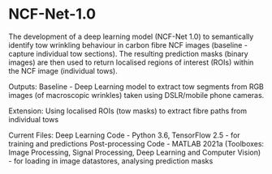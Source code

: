 # NCF-Net-1.0

The development of a deep learning model (NCF-Net 1.0) to semantically identify tow wrinkling behaviour in carbon fibre NCF images (baseline - capture individual tow sections). The resulting prediction masks (binary images) are then used to return localised regions of interest (ROIs) within the NCF image (individual tows).

Outputs: Baseline - Deep Learning model to extract tow segments from RGB images (of macroscopic wrinkles) taken using DSLR/mobile phone cameras.

Extension: Using localised ROIs (tow masks) to extract fibre paths from individual tows


Current Files:
Deep Learning Code - Python 3.6, TensorFlow 2.5 - for training and predictions
Post-processing Code - MATLAB 2021a (Toolboxes: Image Processing, Signal Processing, Deep Learning and Computer Vision) - for loading in image datastores, analysing prediction masks
